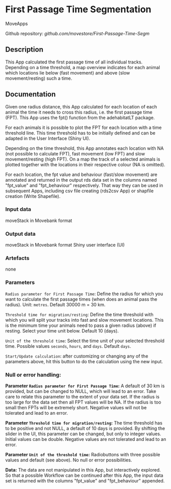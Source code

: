 # First Passage Time Segmentation

MoveApps

Github repository: *github.com/movestore/First-Passage-Time-Segm*

## Description
This App calculated the first passage time of all individual tracks. Depending on a time threshold, a map overview indicates for each animal which locations lie below (fast movement) and above (slow movement/resting) such a time.

## Documentation
Given one radius distance, this App calculated for each location of each animal the time it needs to cross this radius, i.e. the first passage time (FPT). This App uses the fpt() function from the adehabitatLT package.

For each animals it is possible to plot the FPT for each location with a time threshold line. This time threshold has to be initially defined and can be adapted in the User Interface (Shiny UI).

Depending on the time threshold, this App annotates each location with NA (not possible to calculate FPT), fast movement (low FPT) and slow movement/resting (high FPT). On a map the track of a selected animals is plotted together with the locations in their respective colour (NA is omitted).

For each location, the fpt value and behaviour (fast/slow movement) are annotated and returned in the output rds data set in the columns named "fpt_value" and "fpt_behaviour" respectively. That way they can be used in subsequent Apps, including csv file creating (rds2csv App) or shapfile creation (Write Shapefile).

### Input data
moveStack in Movebank format

### Output data
moveStack in Movebank format
Shiny user interface (UI)

### Artefacts
none

### Parameters 
`Radius parameter for First Passage Time`: Define the radius for which you want to calculate the first passage times (when does an animal pass the radius). Unit: `metres`. Default 30000 m = 30 km.

`Threshold time for migration/resting`: Define the time threshold with which you will split your tracks into fast and slow movement locations. This is the minimum time your animals need to pass a given radius (above) if resting. Select your time unit below. Default 10 (days).

`Unit of the threshold time`: Select the time unit of your selected threshold time. Possible values `seconds`, `hours`, and `days`. Default `days`.

`Start/Update calculation`: after customizing or changing any of the parameters above, hit this button to do the calculation using the new input.

### Null or error handling:
**Parameter `Radius parameter for First Passage Time`:** A default of 30 km is provided, but can be changed to NULL, which will lead to an error. Take care to relate this parameter to the extent of your data set. If the radius is too large for the data set then all FPT values will be NA. If the radius is too small then FPTs will be extremely short. Negative values will not be tolerated and lead to an error.

**Parameter `Threshold time for migration/resting`:** The time threshold has to be positive and not NULL, a default of 10 days is provided. By shifting the slider in the UI, this parameter can be changed, but only to integer values. Initial values can be double. Negative values are not tolerated and lead to an error.

**Parameter `Unit of the threshold time`:** Radiobuttons with three possible values and default (see above). No null or error possibilities.

**Data:** The data are not manipulated in this App, but interactively explored. So that a possible Workflow can be continued after this App, the input data set is returned with the columns "fpt_value" and "fpt_behaviour" appended.
